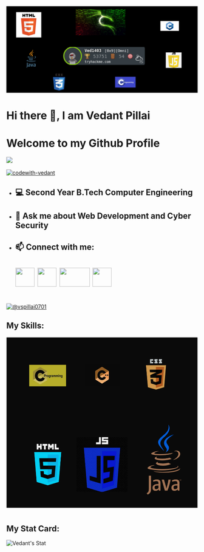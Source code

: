 <img src=https://github.com/Codewith-Vedant/Codewith-Vedant/blob/main/Gitbanner.png>
<h1>Hi there 👋, I am Vedant Pillai</h1>
<h1>Welcome to my Github Profile</h1>
<img src=https://komarev.com/ghpvc/?username=Codewith-Vedant&color=40E0D0>


<p align="left"> <a href="https://github.com/ryo-ma/github-profile-trophy"><img src="https://github-profile-trophy.vercel.app/?username=codewith-vedant" alt="codewith-vedant" /></a> </p>

- <h2>💻 Second Year B.Tech Computer Engineering</h2>
- <h2>💬 Ask me about Web Development and Cyber Security</h2>
- <h2>📫 Connect with me:</h2><br>
  <a href=https://www.instagram.com/vspillai_0701/>
   <img src=https://dreamfoundry.org/wp-content/uploads/2018/12/instagram-logo-png-transparent-background.png width=50 height=50></a>&nbsp;
  <a href=https://www.linkedin.com/in/vedant-pillai-842ba625a/>
    <img src=https://th.bing.com/th/id/OIP.w_zDkEJ9aLiWR-g0rff8hwHaHa?rs=1&pid=ImgDetMain width=50 height=50></a>&nbsp;
  <a href=https://tryhackme.com/p/Ved1403>
    <img src=https://assets.tryhackme.com/img/THMlogo.png width=80 height=50></a>&nbsp;
  <a href=https://twitter.com/Vspillai0>
    <img src=https://www.freepnglogos.com/uploads/twitter-x-logo-png/twitter-x-logo-png-9.png width=50 height=50></a>&nbsp;
<h1></h1>

<p align="left">
<a href="https://medium.com/@vspillai0701" target="blank"><img align="center" src="https://raw.githubusercontent.com/rahuldkjain/github-profile-readme-generator/master/src/images/icons/Social/medium.svg" alt="@vspillai0701" height="30" width="40" /></a>
</p>

<h2>My Skills:</h2>
<img src=https://github.com/Codewith-Vedant/Codewith-Vedant/blob/main/Skills.png width=700 height=450>
<h1></h1>
<h2>My Stat Card:</h2>
<img src="https://github-readme-stats.vercel.app/api?username=Codewith-Vedant&theme=tokyonight&show_icons=true" alt="Vedant's Stat">



